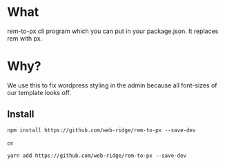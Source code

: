 # What
rem-to-px cli program which you can put in your package.json. It replaces rem with px.

# Why?
We use this to fix wordpress styling in the admin because all font-sizes of our template looks off.

## Install
```
npm install https://github.com/web-ridge/rem-to-px --save-dev
```
or 
```
yarn add https://github.com/web-ridge/rem-to-px --save-dev
```
